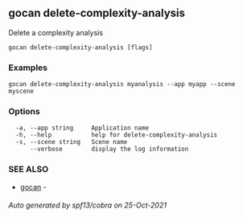 ## gocan delete-complexity-analysis

Delete a complexity analysis

```
gocan delete-complexity-analysis [flags]
```

### Examples

```
gocan delete-complexity-analysis myanalysis --app myapp --scene myscene
```

### Options

```
  -a, --app string     Application name
  -h, --help           help for delete-complexity-analysis
  -s, --scene string   Scene name
      --verbose        display the log information
```

### SEE ALSO

* [gocan](gocan.md)	 - 

###### Auto generated by spf13/cobra on 25-Oct-2021
